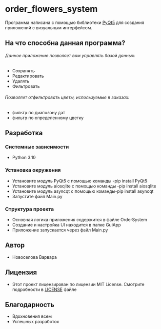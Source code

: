 # order_flowers_system

Программа написана с помощью библиотеки [PyQt5](https://pypi.org/project/PyQt5/) для создания приложений с визуальным интерфейсом.

## На что способна данная программа?
###### Данное приложение позволяет вам управлять базой данных:
- Сохранять
- Редактировать
- Удалять
- Фильтровать

###### Позволяет отфильтровать цветы, используемые в заказах:
- фильтр по диапозону дат
- фильтр по определенному цветку

## Разработка

### Системные зависимости

- Python 3.10

### Установка окружения

- Установите модуль PyQt5 с помощью команды -pip install PyQt5
- Установите модуль aiosqlite с помощью команды -pip install aiosqlite
- Установите модуль asyncqt с помощью команды-pip install asyncqt
- Запустите файл Main.py 

### Структура проекта

- Основная логика приложения содержится в файле OrderSystem
- Создание и настройка UI находится в папке GuiApp 
- Приложение запускается через файл Main.py

## Автор
- Новоселова Варвара

## Лицензия
- Этот проект лицензирован по лицензии MIT License. Смотрите подробности в [LICENSE](https://github.com/wendiia/course_work/blob/master/LICENSE) файле

## Благодарность
- Вдохновения всем
- Успешных разработок 
